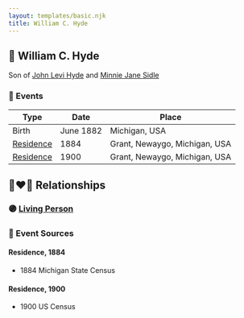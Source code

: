 ```yaml
---
layout: templates/basic.njk
title: William C. Hyde
---
```

## 🔵 William C. Hyde

Son of [John Levi Hyde](/people/2/23020300) and [Minnie Jane Sidle](/people/7/73883806)

### 📆 Events

Type | Date | Place
------ | ------ | ------
Birth | June 1882 | Michigan, USA
[Residence](#event-event-0) | 1884 | Grant, Newaygo, Michigan, USA
[Residence](#event-event-1) | 1900 | Grant, Newaygo, Michigan, USA

## 👩‍❤️‍👨 Relationships

### 🟣 [Living Person](/people/3/32326528)

### 📰 Event Sources

#### <a id="event-event-0"></a> Residence, 1884
* 1884 Michigan State Census

#### <a id="event-event-1"></a> Residence, 1900
* 1900 US Census
